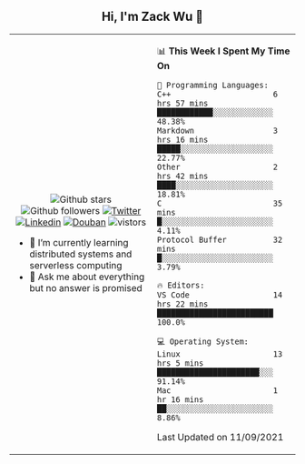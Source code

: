 <h2 align="center"> Hi, I'm Zack Wu 👋 </h2>

<table>
    <tr>
        <td valign="center" width="50%">
            <p align="center">
              <img src="https://img.shields.io/github/stars/keithnull?style=social" alt="Github stars" />
              <img src="https://img.shields.io/github/followers/keithnull?style=social" alt="Github followers" />
              <a href="https://twitter.com/_zackwu"><img src="https://img.shields.io/badge/@__zackwu-1DA1F2?style=flat&logo=Twitter&logoColor=white" alt="Twitter"/></a>
              <a href="https://www.linkedin.com/in/wuzhengke/?locale=en_US"><img src="https://img.shields.io/badge/@wuzhengke-0073b1?style=flat&logo=LinkedIn&logoColor=white" alt="Linkedin" /></a>
              <a href="https://www.douban.com/people/keith1"><img src="https://img.shields.io/badge/@keith1-007722?style=flat&logo=Douban&logoColor=white" alt="Douban" /></a>
              <img src="https://visitor-badge.glitch.me/badge?page_id=keithnull" alt="vistors" />
            </p>
            <ul>
                <li>🌱 I’m currently learning distributed systems and serverless computing</li>
                <li>💬 Ask me about everything but no answer is promised</li>
            </ul>
        </td>
       <td valign="top" width="50%">
    
<!--START_SECTION:waka-->
📊 **This Week I Spent My Time On** 

```text
💬 Programming Languages: 
C++                      6 hrs 57 mins       ████████████░░░░░░░░░░░░░   48.38% 
Markdown                 3 hrs 16 mins       █████░░░░░░░░░░░░░░░░░░░░   22.77% 
Other                    2 hrs 42 mins       ████░░░░░░░░░░░░░░░░░░░░░   18.81% 
C                        35 mins             █░░░░░░░░░░░░░░░░░░░░░░░░   4.11% 
Protocol Buffer          32 mins             █░░░░░░░░░░░░░░░░░░░░░░░░   3.79%

🔥 Editors: 
VS Code                  14 hrs 22 mins      █████████████████████████   100.0%

💻 Operating System: 
Linux                    13 hrs 5 mins       ██████████████████████░░░   91.14% 
Mac                      1 hr 16 mins        ██░░░░░░░░░░░░░░░░░░░░░░░   8.86%

```


 Last Updated on 11/09/2021
<!--END_SECTION:waka-->
</td></tr>
</table>


